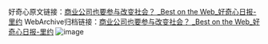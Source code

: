 好奇心原文链接：[商业公司也要参与改变社会？ _Best on the Web_好奇心日报-里约](https://www.qdaily.com/articles/11531.html)
WebArchive归档链接：[商业公司也要参与改变社会？ _Best on the Web_好奇心日报-里约](http://web.archive.org/web/20190623170710/https://www.qdaily.com/articles/11531.html)
![image](http://ww3.sinaimg.cn/large/007d5XDply1g3waas3folj30u02qtx64)